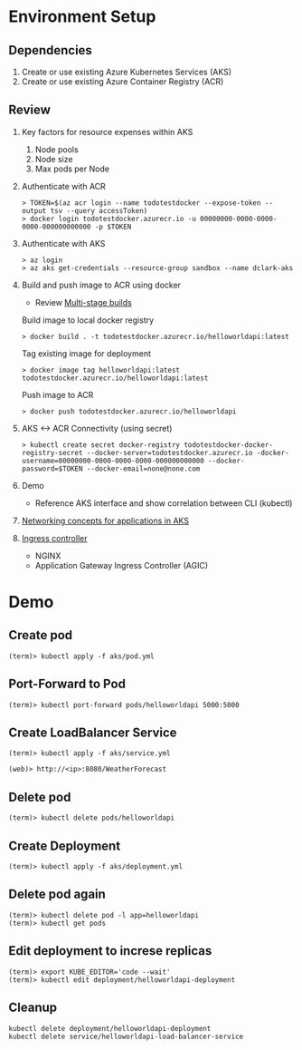 # Environment Setup

## Dependencies

1. Create or use existing Azure Kubernetes Services (AKS)
2. Create or use existing Azure Container Registry (ACR)

## Review

1. Key factors for resource expenses within AKS
    
    1. Node pools
    2. Node size
    3. Max pods per Node

2. Authenticate with ACR

   ```
   > TOKEN=$(az acr login --name todotestdocker --expose-token --output tsv --query accessToken)
   > docker login todotestdocker.azurecr.io -u 00000000-0000-0000-0000-000000000000 -p $TOKEN
   ```

3. Authenticate with AKS

   ```
   > az login
   > az aks get-credentials --resource-group sandbox --name dclark-aks
   ```
4. Build and push image to ACR using docker
   
   - Review [Multi-stage builds](https://docs.docker.com/build/building/multi-stage/)

   Build image to local docker registry
   ```
   > docker build . -t todotestdocker.azurecr.io/helloworldapi:latest
   ```

   Tag existing image for deployment
   ```
   > docker image tag helloworldapi:latest todotestdocker.azurecr.io/helloworldapi:latest
   ```

   Push image to ACR

   ```
   > docker push todotestdocker.azurecr.io/helloworldapi
   ```

5. AKS <-> ACR Connectivity (using secret)
   
   ```
   > kubectl create secret docker-registry todotestdocker-docker-registry-secret --docker-server=todotestdocker.azurecr.io -docker-username=00000000-0000-0000-0000-000000000000 --docker-password=$TOKEN --docker-email=none@none.com
   ```

6. Demo
    
    * Reference AKS interface and show correlation between CLI (kubectl)

7. [Networking concepts for applications in AKS](https://learn.microsoft.com/en-us/azure/aks/concepts-network)
8. [Ingress controller](https://learn.microsoft.com/en-us/azure/aks/concepts-network#ingress-controllers)
    
    - NGINX
    - Application Gateway Ingress Controller (AGIC)


# Demo

## Create pod

```
(term)> kubectl apply -f aks/pod.yml
```

## Port-Forward to Pod

```
(term)> kubectl port-forward pods/helloworldapi 5000:5000
```

## Create LoadBalancer Service

```
(term)> kubectl apply -f aks/service.yml

(web)> http://<ip>:8080/WeatherForecast
```

## Delete pod

```
(term)> kubectl delete pods/helloworldapi
```

## Create Deployment

```
(term)> kubectl apply -f aks/deployment.yml
```

## Delete pod again

```
(term)> kubectl delete pod -l app=helloworldapi
(term)> kubectl get pods
```

## Edit deployment to increse replicas

```
(term)> export KUBE_EDITOR='code --wait'
(term)> kubectl edit deployment/helloworldapi-deployment
```

## Cleanup

```
kubectl delete deployment/helloworldapi-deployment 
kubectl delete service/helloworldapi-load-balancer-service
```
